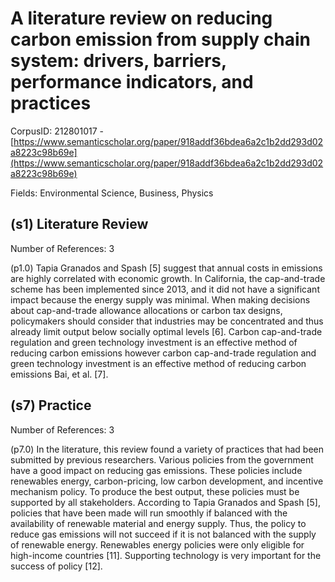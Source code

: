 # A literature review on reducing carbon emission from supply chain system: drivers, barriers, performance indicators, and practices

CorpusID: 212801017 - [https://www.semanticscholar.org/paper/918addf36bdea6a2c1b2dd293d02a8223c98b69e](https://www.semanticscholar.org/paper/918addf36bdea6a2c1b2dd293d02a8223c98b69e)

Fields: Environmental Science, Business, Physics

## (s1) Literature Review
Number of References: 3

(p1.0) Tapia Granados and Spash [5] suggest that annual costs in emissions are highly correlated with economic growth. In California, the cap-and-trade scheme has been implemented since 2013, and it did not have a significant impact because the energy supply was minimal. When making decisions about cap-and-trade allowance allocations or carbon tax designs, policymakers should consider that industries may be concentrated and thus already limit output below socially optimal levels [6]. Carbon cap-and-trade regulation and green technology investment is an effective method of reducing carbon emissions however carbon cap-and-trade regulation and green technology investment is an effective method of reducing carbon emissions Bai, et al. [7].
## (s7) Practice
Number of References: 3

(p7.0) In the literature, this review found a variety of practices that had been submitted by previous researchers. Various policies from the government have a good impact on reducing gas emissions. These policies include renewables energy, carbon-pricing, low carbon development, and incentive mechanism policy. To produce the best output, these policies must be supported by all stakeholders. According to Tapia Granados and Spash [5], policies that have been made will run smoothly if balanced with the availability of renewable material and energy supply. Thus, the policy to reduce gas emissions will not succeed if it is not balanced with the supply of renewable energy. Renewables energy policies were only eligible for high-income countries [11]. Supporting technology is very important for the success of policy [12].
